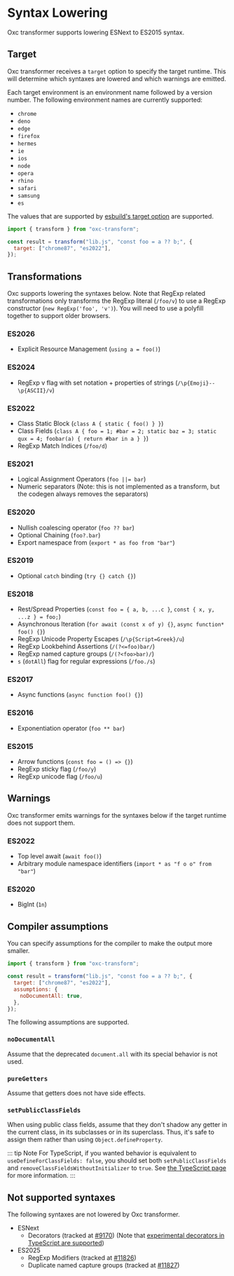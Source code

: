 # Syntax Lowering

Oxc transformer supports lowering ESNext to ES2015 syntax.

## Target

Oxc transformer receives a `target` option to specify the target runtime. This will determine which syntaxes are lowered and which warnings are emitted.

Each target environment is an environment name followed by a version number. The following environment names are currently supported:

- `chrome`
- `deno`
- `edge`
- `firefox`
- `hermes`
- `ie`
- `ios`
- `node`
- `opera`
- `rhino`
- `safari`
- `samsung`
- `es`

The values that are supported by [esbuild's target option](https://esbuild.github.io/api/#target) are supported.

```js
import { transform } from "oxc-transform";

const result = transform("lib.js", "const foo = a ?? b;", {
  target: ["chrome87", "es2022"],
});
```

## Transformations

Oxc supports lowering the syntaxes below. Note that RegExp related transformations only transforms the RegExp literal (`/foo/v`) to use a RegExp constructor (`new RegExp('foo', 'v')`). You will need to use a polyfill together to support older browsers.

### ES2026

- Explicit Resource Management (`using a = foo()`)

### ES2024

- RegExp v flag with set notation + properties of strings (`/\p{Emoji}--\p{ASCII}/v`)

### ES2022

- Class Static Block (`class A { static { foo() } }`)
- Class Fields (`class A { foo = 1; #bar = 2; static baz = 3; static qux = 4; foobar(a) { return #bar in a } }`)
- RegExp Match Indices (`/foo/d`)

### ES2021

- Logical Assignment Operators (`foo ||= bar`)
- Numeric separators (Note: this is not implemented as a transform, but the codegen always removes the separators)

### ES2020

- Nullish coalescing operator (`foo ?? bar`)
- Optional Chaining (`foo?.bar`)
- Export namespace from (`export * as foo from "bar"`)

### ES2019

- Optional `catch` binding (`try {} catch {}`)

### ES2018

- Rest/Spread Properties (`const foo = { a, b, ...c }`, `const { x, y, ...z } = foo;`)
- Asynchronous Iteration (`for await (const x of y) {}`, `async function* foo() {}`)
- RegExp Unicode Property Escapes (`/\p{Script=Greek}/u`)
- RegExp Lookbehind Assertions (`/(?<=foo)bar/`)
- RegExp named capture groups (`/(?<foo>bar)/`)
- `s` (`dotAll`) flag for regular expressions (`/foo./s`)

### ES2017

- Async functions (`async function foo() {}`)

### ES2016

- Exponentiation operator (`foo ** bar`)

### ES2015

- Arrow functions (`const foo = () => {}`)
- RegExp sticky flag (`/foo/y`)
- RegExp unicode flag (`/foo/u`)

## Warnings

Oxc transformer emits warnings for the syntaxes below if the target runtime does not support them.

### ES2022

- Top level await (`await foo()`)
- Arbitrary module namespace identifiers (`import * as "f o o" from "bar"`)

### ES2020

- BigInt (`1n`)

## Compiler assumptions

You can specify assumptions for the compiler to make the output more smaller.

```js
import { transform } from "oxc-transform";

const result = transform("lib.js", "const foo = a ?? b;", {
  target: ["chrome87", "es2022"],
  assumptions: {
    noDocumentAll: true,
  },
});
```

The following assumptions are supported.

### `noDocumentAll`

Assume that the deprecated `document.all` with its special behavior is not used.

### `pureGetters`

Assume that getters does not have side effects.

### `setPublicClassFields`

When using public class fields, assume that they don't shadow any getter in the current class,
in its subclasses or in its superclass. Thus, it's safe to assign them rather than using `Object.defineProperty`.

::: tip Note
For TypeScript, if you wanted behavior is equivalent to `useDefineForClassFields: false`,
you should set both `setPublicClassFields` and `removeClassFieldsWithoutInitializer` to `true`.
See [the TypeScript page](./typescript#useDefineForClassFields) for more information.
:::

## Not supported syntaxes

The following syntaxes are not lowered by Oxc transformer.

- ESNext
  - Decorators (tracked at [#9170](https://github.com/oxc-project/oxc/issues/9170)) (Note that [experimental decorators in TypeScript are supported](./typescript#decorators))
- ES2025
  - RegExp Modifiers (tracked at [#11826](https://github.com/oxc-project/oxc/issues/11826))
  - Duplicate named capture groups (tracked at [#11827](https://github.com/oxc-project/oxc/issues/11827))
